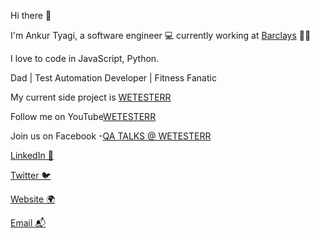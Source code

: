 Hi there 👋

I&#x27;m Ankur Tyagi, a software engineer 💻 currently working at [Barclays](https://barclays.com) 🍲🥡

I love to code in JavaScript, Python. 

Dad | Test Automation Developer | Fitness Fanatic 

My current side project is [WETESTERR](https://wetesterr.com)

Follow me on YouTube[WETESTERR](https://www.youtube.com/channel/UCPXix_SMwG_RwYhEqJE3G9A)

Join us on Facebook -[QA TALKS @ WETESTERR](https://www.facebook.com/groups/WETESTERR)


[LinkedIn 💼](https://linkedin.com/in/tyaga001)

[Twitter 🐦](https://twitter.com/TheAnkurTyagi)

[Website 🌍](https://ankurtyagilive.netlify.app)

[Email 📬](mailto:wetesterr@gmail.com)
